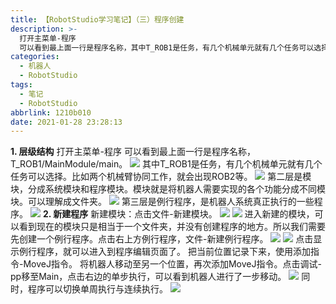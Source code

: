 ```yaml
---
title: 【RobotStudio学习笔记】（三）程序创建
description: >-
  打开主菜单-程序
  可以看到最上面一行是程序名称，其中T_ROB1是任务，有几个机械单元就有几个任务可以选择。第二层是模块，分成系统模块和程序模块。模块就是将机器人需要实现的各个功能分成不同模块。可以理解成文件夹。第三层是例行程序，是机器人系统真正执行的一些程序。
categories:
  - 机器人
  - RobotStudio
tags:
  - 笔记
  - RobotStudio
abbrlink: 1210b010
date: 2021-01-28 23:28:13
---
```


**1. 层级结构**
打开主菜单-程序 可以看到最上面一行是程序名称，T_ROB1/MainModule/main。
![](https://img.mahaofei.com/img/202112231153517-robotstudio-notes3-1.png)
其中T_ROB1是任务，有几个机械单元就有几个任务可以选择。比如两个机械臂协同工作，就会出现ROB2等。
![](https://img.mahaofei.com/img/202112231153668-robotstudio-notes3-2.png)
第二层是模块，分成系统模块和程序模块。模块就是将机器人需要实现的各个功能分成不同模块。可以理解成文件夹。
![](https://img.mahaofei.com/img/202112231153002-robotstudio-notes3-3.png)
第三层是例行程序，是机器人系统真正执行的一些程序。
![](https://img.mahaofei.com/img/202112231154696-robotstudio-notes3-4.png)
**2. 新建程序**
新建模块：点击文件-新建模块。
![](https://img.mahaofei.com/img/202112231154598-robotstudio-notes3-5.png)
![](https://img.mahaofei.com/img/202112231154343-robotstudio-notes3-6.png)
进入新建的模块，可以看到现在的模块只是相当于一个文件夹，并没有创建程序的地方。所以我们需要先创建一个例行程序。点击右上方例行程序，文件-新建例行程序。
![](https://img.mahaofei.com/img/202112231154969-robotstudio-notes3-7.png)
![](https://img.mahaofei.com/img/202112231155859-robotstudio-notes3-8.png)
点击显示例行程序，就可以进入到程序编辑页面了。
把当前位置记录下来，使用添加指令-MoveJ指令。
将机器人移动至另一个位置，再次添加MoveJ指令。点击调试-pp移至Main，点击右边的单步执行，可以看到机器人进行了一步移动。
![](https://img.mahaofei.com/img/202112231155034-robotstudio-notes3-9.png)
同时，程序可以切换单周执行与连续执行。
![](https://img.mahaofei.com/img/202112231156889-robotstudio-notes3-10.png)